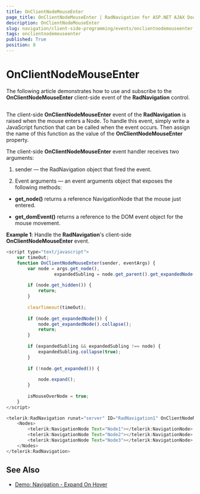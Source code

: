 ```yaml
---
title: OnClientNodeMouseEnter
page_title: OnClientNodeMouseEnter | RadNavigation for ASP.NET AJAX Documentation
description: OnClientNodeMouseEnter
slug: navigation/client-side-programming/events/onclientnodemouseenter
tags: onclientnodemouseenter
published: True
position: 8
---
```


# OnClientNodeMouseEnter

The following article demonstrates how to use and subscribe to the **OnClientNodeMouseEnter** client-side event of the **RadNavigation** control.

## 

The client-side **OnClientNodeMouseEnter** event of the **RadNavigation** is raised when the mouse enters a Node. To handle this event, simply write a JavaScript function that can be called when the event occurs. Then assign the name of this function as the value of the **OnClientNodeMouseEnter** property.

The client-side **OnClientNodeMouseEnter** event handler receives two arguments:

1. sender — the RadNavigation object that fired the event.

1. Event arguments — an event arguments object that exposes the following methods:

* **get_node()** returns a reference NavigationNode that the mouse just entered.

* **get_domEvent()** returns a reference to the DOM event object for the mouse movement.

**Example 1**: Handle the **RadNavigation**'s client-side **OnClientNodeMouseEnter** event.

````JavaScript
<script type="text/javascript">
    var timeOut;
	function OnClientNodeMouseEnter(sender, eventArgs) {
		var node = args.get_node(),
                  expandedSubling = node.get_parent().get_expandedNode();
 
        if (node.get_hidden()) {
            return;
        }
 
        clearTimeout(timeOut);
 
        if (node.get_expandedNode()) {
            node.get_expandedNode().collapse();
            return;
        }
 
        if (expandedSubling && expandedSubling !== node) {
            expandedSubling.collapse(true);
        }
 
        if (!node.get_expanded()) {
 
            node.expand();
        }
		
        isMouseOverNode = true;
	}
</script>

<telerik:RadNavigation runat="server" ID="RadNavigation1" OnClientNodeMouseEnter="OnClientNodeMouseEnter">
	<Nodes>
		<telerik:NavigationNode Text="Node1"></telerik:NavigationNode>
		<telerik:NavigationNode Text="Node2"></telerik:NavigationNode>
		<telerik:NavigationNode Text="Node3"></telerik:NavigationNode>
	</Nodes>
</telerik:RadNavigation>
````

## See Also

 * [Demo: Navigation - Expand On Hover](http://demos.telerik.com/aspnet-ajax/navigation/functionality/expand-on-hover/defaultcs.aspx)

 
 
